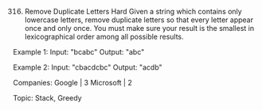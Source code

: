 316. Remove Duplicate Letters
Hard
Given a string which contains only lowercase letters, remove duplicate letters so that every letter appear once and only once. You must make sure your result is the smallest in lexicographical order among all possible results.

Example 1:
Input: "bcabc"
Output: "abc"

Example 2:
Input: "cbacdcbc"
Output: "acdb"

Companies: Google | 3 Microsoft | 2

Topic: Stack, Greedy


